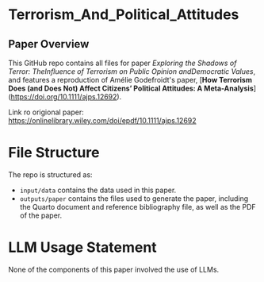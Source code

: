 # Terrorism_And_Political_Attitudes

## Paper Overview

This GitHub repo contains all files for paper *Exploring the Shadows of Terror: TheInfluence of Terrorism on Public Opinion andDemocratic Values*, and features a reproduction of Amélie Godefroidt's paper, [**How Terrorism Does (and Does Not) Affect Citizens’ Political Attitudes: A Meta-Analysis**] (https://doi.org/10.1111/ajps.12692).

Link ro origional paper: <https://onlinelibrary.wiley.com/doi/epdf/10.1111/ajps.12692>

# File Structure

The repo is structured as:

-   `input/data` contains the data used in this paper.
-   `outputs/paper` contains the files used to generate the paper, including the Quarto document and reference bibliography file, as well as the PDF of the paper.

# LLM Usage Statement

None of the components of this paper involved the use of LLMs.

